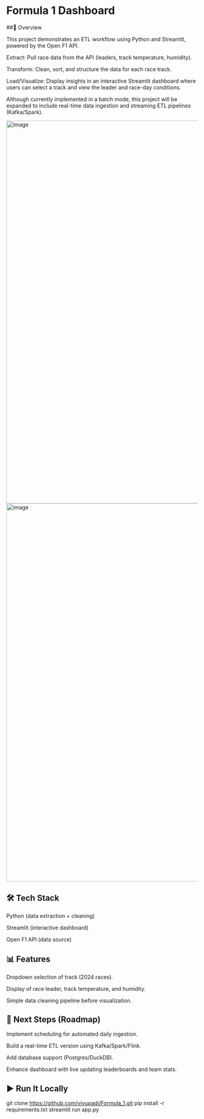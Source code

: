 # Formula 1 Dashboard

##🔎 Overview

This project demonstrates an ETL workflow using Python and Streamlit, powered by the Open F1 API.

Extract: Pull race data from the API (leaders, track temperature, humidity).

Transform: Clean, sort, and structure the data for each race track.

Load/Visualize: Display insights in an interactive Streamlit dashboard where users can select a track and view the leader and race-day conditions.

Although currently implemented in a batch mode, this project will be expanded to include real-time data ingestion and streaming ETL pipelines (Kafka/Spark).

<img width="1901" height="1008" alt="image" src="https://github.com/user-attachments/assets/eab16a2e-2b79-4e12-a6a6-5dff145bffd9" />
<img width="1900" height="996" alt="image" src="https://github.com/user-attachments/assets/a5dcca38-aa69-4a85-97f7-7c90719ffc2b" />

## 🛠️ Tech Stack

Python (data extraction + cleaning)

Streamlit (interactive dashboard)

Open F1 API (data source)

## 📊 Features

Dropdown selection of track (2024 races).

Display of race leader, track temperature, and humidity.

Simple data cleaning pipeline before visualization.

## 🚀 Next Steps (Roadmap)

Implement scheduling for automated daily ingestion.

Build a real-time ETL version using Kafka/Spark/Flink.

Add database support (Postgres/DuckDB).

Enhance dashboard with live updating leaderboards and team stats.

## ▶️ Run It Locally
git clone https://github.com/vivupadi/Formula_1.git
pip install -r requirements.txt
streamlit run app.py
